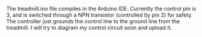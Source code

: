 The treadmill.ino file compiles in the Arduino IDE. Currently the control pin is 3, and is switched through a NPN transistor (controlled by pin 2) for safety. The controller just grounds the control line to the ground line from the treadmill. I will try to diagram my control circuit soon and upload it.
